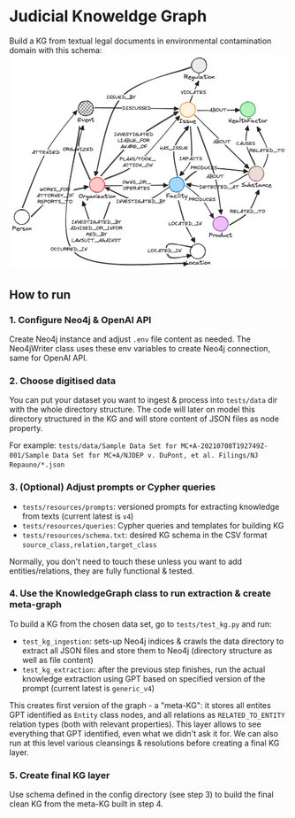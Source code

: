 # Judicial Knoweldge Graph

Build a KG from textual legal documents in environmental contamination domain with this schema:
![KG Schema](imgs/Octavial_KG_schema.png)

## How to run

### 1. Configure Neo4j & OpenAI API
Create Neo4j instance and adjust `.env` file content as needed. The Neo4jWriter class uses these env variables to create Neo4j connection, same for OpenAI API.

### 2. Choose digitised data
You can put your dataset you want to ingest & process into `tests/data` dir with the whole directory structure. The code will later on model this directory structured in the KG and will store content of JSON files as node property.

For example: `tests/data/Sample Data Set for MC+A-20210708T192749Z-001/Sample Data Set for MC+A/NJDEP v. DuPont, et al. Filings/NJ Repauno/*.json`

### 3. (Optional) Adjust prompts or Cypher queries
* `tests/resources/prompts`: versioned prompts for extracting knowledge from texts (current latest is `v4`)
* `tests/resources/queries`: Cypher queries and templates for building KG 
* `tests/resources/schema.txt`: desired KG schema in the CSV format `source_class,relation,target_class`

Normally, you don't need to touch these unless you want to add entities/relations, they are fully functional & tested.

### 4. Use the KnowledgeGraph class to run extraction & create meta-graph
To build a KG from the chosen data set, go to `tests/test_kg.py` and run:
* `test_kg_ingestion`: sets-up Neo4j indices & crawls the data directory to extract all JSON files and store them to Neo4j (directory structure as well as file content)
* `test_kg_extraction`: after the previous step finishes, run the actual knowledge extraction using GPT based on specified version of the prompt (current latest is `generic_v4`)

This creates first version of the graph - a "meta-KG": it stores all entites GPT identified as `Entity` class nodes, and all relations as `RELATED_TO_ENTITY` relation types (both with relevant properties). This layer allows to see everything that GPT identified, even what we didn't ask it for. We can also run at this level various cleansings & resolutions before creating a final KG layer.

### 5. Create final KG layer
Use schema defined in the config directory (see step 3) to build the final clean KG from the meta-KG built in step 4.
